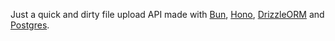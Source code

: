 Just a quick and dirty file upload API made with [Bun](https://bun.sh/), [Hono](https://hono.dev/), [DrizzleORM](https://orm.drizzle.team/) and [Postgres](https://www.postgresql.org/).
